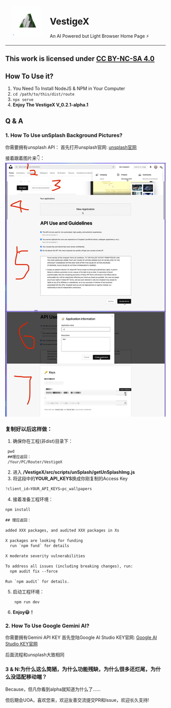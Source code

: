 <img src="public/VestigeX.jpg" align="left" width="100" style="border-radius: 10px; margin:20px;"> 
<br/>  

# VestigeX
An AI Powered but Light Browser Home Page ⚡️
<hr/>

## <p xmlns:cc="http://creativecommons.org/ns#" >This work is licensed under <a href="https://creativecommons.org/licenses/by-nc-sa/4.0/?ref=chooser-v1" target="_blank" rel="license noopener noreferrer" style="display:inline-block;">CC BY-NC-SA 4.0<img style="height:22px!important;margin-left:3px;vertical-align:text-bottom;" src="https://mirrors.creativecommons.org/presskit/icons/cc.svg?ref=chooser-v1" alt=""><img style="height:22px!important;margin-left:3px;vertical-align:text-bottom;" src="https://mirrors.creativecommons.org/presskit/icons/by.svg?ref=chooser-v1" alt=""><img style="height:22px!important;margin-left:3px;vertical-align:text-bottom;" src="https://mirrors.creativecommons.org/presskit/icons/nc.svg?ref=chooser-v1" alt=""><img style="height:22px!important;margin-left:3px;vertical-align:text-bottom;" src="https://mirrors.creativecommons.org/presskit/icons/sa.svg?ref=chooser-v1" alt=""></a></p>

## How To Use it?  
1. You Need To Install NodeJS & NPM in Your Computer
2. ```cd /path/to/this/dist/route```
3. ```npx serve```
4. **Enjoy The VestigeX V_0.2.1-alpha.1**

## Q & A
### 1. How To Use unSplash Background Pictures?  
你需要拥有unsplash API：
首先打开unsplash官网: [unsplash官网](https://unsplash.com/?flash=loggedOut)  

接着跟着图片来👇：
<img src="./unSplashAPIKEY.jpg">

<h3>复制好以后这样做：</h3>  

1. 确保你在工程(非dist)目录下：
```shell
 pwd
 ##理应返回：
 /Your/PC/Router/VestigeX

```
2. 进入 **/VestigeX/src/scripts/unSplash/getUnSplashImg.js**
3. 将这段中的**YOUR_API_KEYS**换成你刚复制的Access Key
```js
?client_id=YOUR_API_KEYS=pc_wallpapers
```
4. 接着准备工程环境：
```shell
npm install

## 理应返回：

added XXX packages, and audited XXX packages in Xs

X packages are looking for funding
  run `npm fund` for details

X moderate severity vulnerabilities

To address all issues (including breaking changes), run:
  npm audit fix --force

Run `npm audit` for details. 
```
5. 启动工程环境：
```shell
    npm run dev
```
6. **Enjoy😃！**



### 2. How To Use Google Gemini AI?
你需要拥有Gemini API KEY
首先登陆Google AI Studio KEY官网: [Google AI Studio KEY官网](https://aistudio.google.com/apikey?hl=zh-cn)  

后面流程和unsplash大致相同

### 3 & N:为什么这么简陋，为什么功能残缺，为什么很多还烂尾，为什么没适配移动端？
Because，但凡你看到alpha就知道为什么了……   

但后期会UOA，喜欢您来，欢迎友善交流提交PR和Issue，欢迎长久支持!
